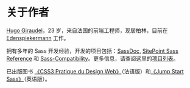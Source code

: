 
# 关于作者

[Hugo Giraudel](http://hugogiraudel.com)，23 岁，来自法国的前端工程师，现居柏林，目前在 [Edenspiekermann](http://edenspiekermann.com) 工作。

拥有多年的 Sass 开发经验，开发的项目包括：[SassDoc](http://sassdoc.com), [SitePoint Sass Reference](http://sitepoint.com/sass-reference/) 和 [Sass-Compatibility](http://sass-compatibility.github.io)。更多信息，请查阅这里的[项目列表](http://github.com/HugoGiraudel/awesome-sass)。

已出版图书 [《CSS3 Pratique du Design Web》](http://css3-pratique.fr/)（法语版）和[《Jump Start Sass》](https://learnable.com/books/jump-start-sass)（英语版）。
